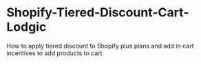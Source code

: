 # Shopify-Tiered-Discount-Cart-Lodgic
How to apply tiered discount to Shopify plus plans and add in cart incentives to add products to cart
